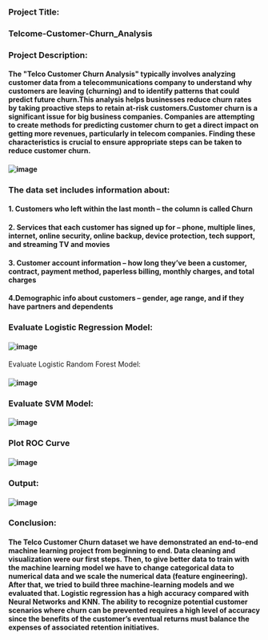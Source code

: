 ### Project Title:
### Telcome-Customer-Churn_Analysis
### Project Description:
#### The "Telco Customer Churn Analysis" typically involves analyzing customer data from a telecommunications company to understand why customers are leaving (churning) and to identify patterns that could predict future churn.This analysis helps businesses reduce churn rates by taking proactive steps to retain at-risk customers.Customer churn is a significant issue for big business companies. Companies are attempting to create methods for predicting customer churn to get a direct impact on getting more revenues, particularly in telecom companies. Finding these characteristics is crucial to ensure appropriate steps can be taken to reduce customer churn.
#### ![image](https://github.com/user-attachments/assets/62e13e49-5172-4f81-b3e0-4560094e7aa1)
### The data set includes information about:
#### 1. Customers who left within the last month – the column is called Churn
#### 2. Services that each customer has signed up for – phone, multiple lines, internet, online security, online backup, device protection, tech support, and streaming TV and movies
#### 3. Customer account information – how long they’ve been a customer, contract, payment method, paperless billing, monthly charges, and total charges
#### 4.Demographic info about customers – gender, age range, and if they have partners and dependents
 ### Evaluate Logistic Regression Model:
#### ![image](https://github.com/user-attachments/assets/48b1c052-c25c-4295-ae4b-dc5b477067f3)
Evaluate Logistic Random Forest Model:
#### ![image](https://github.com/user-attachments/assets/57c77609-5bb6-4748-9dc1-571e441173e9)
### Evaluate SVM Model:
#### ![image](https://github.com/user-attachments/assets/3360ae30-db58-4ea9-973e-7b7d01aa57f0)
### Plot ROC Curve
#### ![image](https://github.com/user-attachments/assets/173b56e6-645c-4b0f-b7f7-b04dbc0ba4b2)
### Output:
#### ![image](https://github.com/user-attachments/assets/20c46ceb-48e2-466c-9f4d-bbc6fb7b8131)
### Conclusion:
#### The Telco Customer Churn dataset we have demonstrated an end-to-end machine learning project from beginning to end. Data cleaning and visualization were our first steps. Then, to give better data to train with the machine learning model we have to change categorical data to numerical data and we scale the numerical data (feature engineering). After that, we tried to build three machine-learning models and we evaluated that. Logistic regression has a high accuracy compared with Neural Networks and KNN. The ability to recognize potential customer scenarios where churn can be prevented requires a high level of accuracy since the benefits of the customer’s eventual returns must balance the expenses of associated retention initiatives.






 

